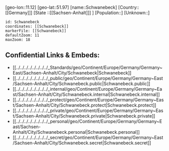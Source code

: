﻿---
location: [51.97,11.12]
mapzoom: [7,12] 
mapmarker: city 
type: City
tags:
- geo/City


SpocWebEntityId: 34091
isDeleted: false
confidential: public

---
[geo-lon::11.12]
[geo-lat::51.97]
[name::Schwanebeck]
[Country::[[Germany]]]
[State ::[[Sachsen-Anhalt]]] ]
[Population::]
[Unknown::]


```leaflet
id: Schwanebeck
coordinates: [[Schwanebeck]]
markerFile: [[Schwanebeck]]
defaultZoom: 11 
maxZoom: 18
```


## Confidential Links & Embeds: 
- [[../../../../../../../../_Standards/geo/Continent/Europe/Germany/Germany~East/Sachsen-Anhalt/City/Schwanebeck|Schwanebeck]] 
- [[../../../../../../../../_public/geo/Continent/Europe/Germany/Germany~East/Sachsen-Anhalt/City/Schwanebeck.public|Schwanebeck.public]] 
- [[../../../../../../../../_internal/geo/Continent/Europe/Germany/Germany~East/Sachsen-Anhalt/City/Schwanebeck.internal|Schwanebeck.internal]] 
- [[../../../../../../../../_protect/geo/Continent/Europe/Germany/Germany~East/Sachsen-Anhalt/City/Schwanebeck.protect|Schwanebeck.protect]] 
- [[../../../../../../../../_private/geo/Continent/Europe/Germany/Germany~East/Sachsen-Anhalt/City/Schwanebeck.private|Schwanebeck.private]] 
- [[../../../../../../../../_personal/geo/Continent/Europe/Germany/Germany~East/Sachsen-Anhalt/City/Schwanebeck.personal|Schwanebeck.personal]] 
- [[../../../../../../../../_secret/geo/Continent/Europe/Germany/Germany~East/Sachsen-Anhalt/City/Schwanebeck.secret|Schwanebeck.secret]] 
